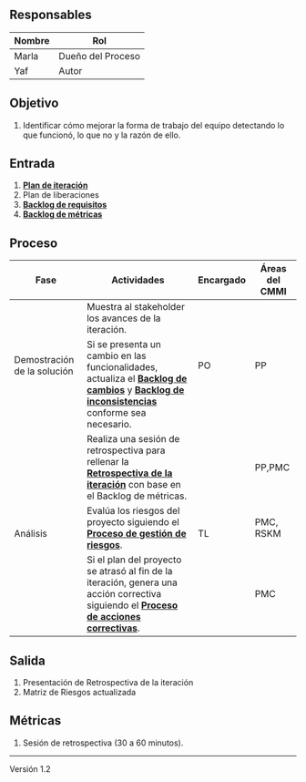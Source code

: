 ## Responsables
| Nombre    | Rol               |
| --------- | ----------------- |
| Marla     | Dueño del Proceso |
| Yaf       | Autor             |

## Objetivo
1. Identificar cómo mejorar la forma de trabajo del equipo detectando lo que funcionó, lo que no y la razón de ello.

## Entrada 
1. **[Plan de iteración](https://docs.google.com/spreadsheets/d/10jles4oKMwJUHPutNXLaHZ7kg8zFZ9TdrAVAJlUmjfU/edit#gid=753031204)**
2. Plan de liberaciones
3. **[Backlog de requisitos](https://docs.google.com/spreadsheets/d/1o6jLgBaUGFCco-8gIZqd8Ng3zqUKfJYZudfaI9Bqu-0/edit#gid=1630941258)**
4. **[Backlog de métricas](https://docs.google.com/spreadsheets/d/1RpU0kmGCRSH35LN6ZTPPkAXsNAeiS_OLvBdqoJsp060/edit#gid=297985474)**

## Proceso
<table>
  <thead>
    <tr>
      <th>Fase</th>
      <th>Actividades</th>
      <th>Encargado</th>
      <th>Áreas del CMMI</th>
    </tr>
  </thead>
  <tbody>
     <tr>
        <td rowspan="2">Demostración de la solución</td>
        <td>Muestra al stakeholder los avances de la iteración.</td>
        <td rowspan="2">PO</td>
        <td rowspan="2">PP</td>
    </tr>
    <tr>
        <td>Si se presenta un cambio en las funcionalidades, actualiza el <strong><a href="https://docs.google.com/spreadsheets/d/1o6jLgBaUGFCco-8gIZqd8Ng3zqUKfJYZudfaI9Bqu-0/edit#gid=1185110039">Backlog de cambios</a></strong> y <strong><a href="https://docs.google.com/spreadsheets/d/1o6jLgBaUGFCco-8gIZqd8Ng3zqUKfJYZudfaI9Bqu-0/edit#gid=142199667">Backlog de inconsistencias</a></strong> conforme sea necesario.</td>
     </tr>
     <tr>
         <td rowspan="3">Análisis</td>
         <td>Realiza una sesión de retrospectiva para rellenar la <strong><a href="https://docs.google.com/presentation/d/1U08JwlISDmeyeUz-c2EplvUdz_375Qv3ShD0TSTIUqA/edit#slide=id.p1">Retrospectiva de la iteración</a></strong> con base en el Backlog de métricas.</td>
         <td rowspan="3">TL</td>
         <td>PP,PMC</td>
    </tr>
    <tr>
        <td>Evalúa los riesgos del proyecto siguiendo el <strong><a href="https://github.com/novaDepto/Nova/wiki/Proceso-de-gesti%C3%B3n-de-riesgos">Proceso de gestión de riesgos</a></strong>.</td>
        <td>PMC, RSKM</td>
    </tr>
    <tr>
        <td>Si el plan del proyecto se atrasó al fin de la iteración, genera una acción correctiva siguiendo el <strong><a href="https://github.com/novaDepto/Nova/wiki/Proceso-de-acciones-correctivas">Proceso de acciones correctivas</a></strong>.</td>
        <td>PMC</td>
    </tr>
  </tbody>
</table>


## Salida
1. Presentación de Retrospectiva de la iteración
2. Matriz de Riesgos actualizada

## Métricas
1. Sesión de retrospectiva (30 a 60 minutos).

***
Versión 1.2
